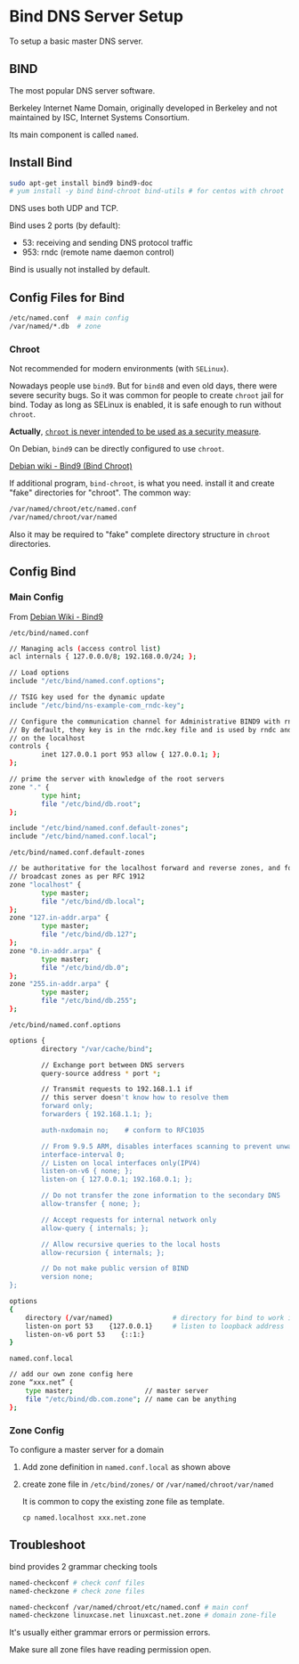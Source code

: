 # Bind DNS Server Setup

To setup a basic master DNS server.

## BIND

The most popular DNS server software.

Berkeley Internet Name Domain, originally developed in Berkeley and
not maintained by ISC, Internet Systems Consortium.

Its main component is called `named`.

## Install Bind

```bash
sudo apt-get install bind9 bind9-doc
# yum install -y bind bind-chroot bind-utils # for centos with chroot
```

DNS uses both UDP and TCP.

Bind uses 2 ports (by default):

* 53: receiving and sending DNS protocol traffic
* 953: rndc (remote name daemon control)

Bind is usually not installed by default.

## Config Files for Bind

```bash
/etc/named.conf  # main config
/var/named/*.db  # zone
```

### Chroot

Not recommended for modern environments (with `SELinux`).

Nowadays people use `bind9`. But for `bind8` and even old days,
there were severe security bugs. So it was common for people to create
`chroot` jail for bind. Today as long as SELinux is enabled, it is
safe enough to run without `chroot`.

**Actually**, [`chroot` is never intended to be used as a security
measure](https://serverfault.com/questions/454899/why-chroot-is-considered-insecure).

On Debian, `bind9` can be directly configured to use `chroot`.

[Debian wiki - Bind9 (Bind Chroot)](https://wiki.debian.org/Bind9#Bind_Chroot)

If additional program, `bind-chroot`, is what you need. install it and
create "fake" directories for "chroot". The common way:

```bash
/var/named/chroot/etc/named.conf
/var/named/chroot/var/named
```

Also it may be required to "fake" complete directory structure in `chroot`
directories.

## Config Bind

### Main Config

From [Debian Wiki - Bind9](https://wiki.debian.org/Bind9)

`/etc/bind/named.conf`

```bash
// Managing acls (access control list)
acl internals { 127.0.0.0/8; 192.168.0.0/24; };

// Load options
include "/etc/bind/named.conf.options";

// TSIG key used for the dynamic update
include "/etc/bind/ns-example-com_rndc-key";

// Configure the communication channel for Administrative BIND9 with rndc
// By default, they key is in the rndc.key file and is used by rndc and bind9 
// on the localhost
controls {
        inet 127.0.0.1 port 953 allow { 127.0.0.1; };
};

// prime the server with knowledge of the root servers
zone "." {
        type hint;
        file "/etc/bind/db.root";
};

include "/etc/bind/named.conf.default-zones";
include "/etc/bind/named.conf.local";
```

`/etc/bind/named.conf.default-zones`

```bash
// be authoritative for the localhost forward and reverse zones, and for
// broadcast zones as per RFC 1912
zone "localhost" {
        type master;
        file "/etc/bind/db.local";
};
zone "127.in-addr.arpa" {
        type master;
        file "/etc/bind/db.127";
};
zone "0.in-addr.arpa" {
        type master;
        file "/etc/bind/db.0";
};
zone "255.in-addr.arpa" {
        type master;
        file "/etc/bind/db.255";
};
```

`/etc/bind/named.conf.options`

```bash
options {
        directory "/var/cache/bind";

        // Exchange port between DNS servers
        query-source address * port *;

        // Transmit requests to 192.168.1.1 if
        // this server doesn't know how to resolve them
        forward only;
        forwarders { 192.168.1.1; };

        auth-nxdomain no;    # conform to RFC1035

        // From 9.9.5 ARM, disables interfaces scanning to prevent unwanted stop listening
        interface-interval 0;
        // Listen on local interfaces only(IPV4)
        listen-on-v6 { none; };
        listen-on { 127.0.0.1; 192.168.0.1; };

        // Do not transfer the zone information to the secondary DNS
        allow-transfer { none; };

        // Accept requests for internal network only
        allow-query { internals; };

        // Allow recursive queries to the local hosts
        allow-recursion { internals; };

        // Do not make public version of BIND
        version none;
};
```

```bash
options
{
    directory (/var/named)               # directory for bind to work in
    listen-on port 53    {127.0.0.1}     # listen to loopback address
    listen-on-v6 port 53    {::1:}
}
```

`named.conf.local`

```bash
// add our own zone config here
zone “xxx.net” {
    type master;                  // master server
    file "/etc/bind/db.com.zone"; // name can be anything
};
```

### Zone Config

To configure a master server for a domain

1. Add zone definition in `named.conf.local` as shown above

2. create zone file in `/etc/bind/zones/` or `/var/named/chroot/var/named`

    It is common to copy the existing zone file as template.

    `cp named.localhost xxx.net.zone`

## Troubleshoot

bind provides 2 grammar checking tools

```bash
named-checkconf # check conf files
named-checkzone # check zone files

named-checkconf /var/named/chroot/etc/named.conf # main conf
named-checkzone linuxcase.net linuxcast.net.zone # domain zone-file
```

It's usually either grammar errors or permission errors.

Make sure all zone files have reading permission open.
